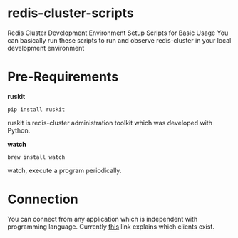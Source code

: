 # redis-cluster-scripts

Redis Cluster Development Environment Setup Scripts for Basic Usage
You can basically run these scripts to run and observe redis-cluster 
in your local development environment

# Pre-Requirements

**ruskit**

    pip install ruskit

ruskit is redis-cluster administration toolkit which was developed with Python.

**watch**

    brew install watch

watch, execute a program periodically.

# Connection

You can connect from any application which is independent with programming language. 
Currently [this](http://redis.io/topics/cluster-tutorial#playing-with-the-cluster) link explains which clients exist.



